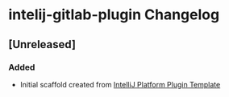 <!-- Keep a Changelog guide -> https://keepachangelog.com -->

# intelij-gitlab-plugin Changelog

## [Unreleased]
### Added
- Initial scaffold created from [IntelliJ Platform Plugin Template](https://github.com/JetBrains/intellij-platform-plugin-template)
